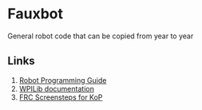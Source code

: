 # Fauxbot

General robot code that can be copied from year to year

## Links
1. [Robot Programming Guide](/Robot%20Programming%20Guide.md)
2. [WPILib documentation](https://docs.wpilib.org)
3. [FRC Screensteps for KoP](https://wpilib.screenstepslive.com/s/4485) 
